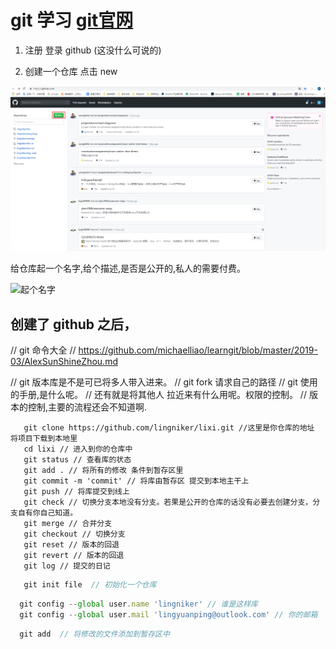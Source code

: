 # git 学习 [git官网](https://github.com/)

1. 注册 登录 github (这没什么可说的)

2. 创建一个仓库 点击 new 

  ![创建仓库](./new_repositories.png)

给仓库起一个名字,给个描述,是否是公开的,私人的需要付费。
  
   ![起个名字](./creat_repositories.png)

## 创建了 github 之后，

// git 命令大全
// https://github.com/michaelliao/learngit/blob/master/2019-03/AlexSunShineZhou.md

// git 版本库是不是可已将多人带入进来。
// git fork 请求自己的路径
// git 使用的手册,是什么呢。
// 还有就是将其他人 拉近来有什么用呢。权限的控制。
// 版本的控制,主要的流程还会不知道啊.

```shell
   git clone https://github.com/lingniker/lixi.git //这里是你仓库的地址 将项目下载到本地里 
   cd lixi // 进入到你的仓库中
   git status // 查看库的状态
   git add . // 将所有的修改 条件到暂存区里
   git commit -m 'commit' // 将库由暂存区 提交到本地主干上
   git push // 将库提交到线上
   git check // 切换分支本地没有分支。若果是公开的仓库的话没有必要去创建分支，分支自有你自己知道。
   git merge // 合并分支
   git checkout // 切换分支
   git reset // 版本的回退
   git revert // 版本的回退
   git log // 提交的日记
```

```js
   git init file  // 初始化一个仓库 
```

```js
  git config --global user.name 'lingniker' // 谁是这样库
  git config --global user.mail 'lingyuanping@outlook.com' // 你的邮箱
```

```js
  git add  // 将修改的文件添加到暂存区中
```